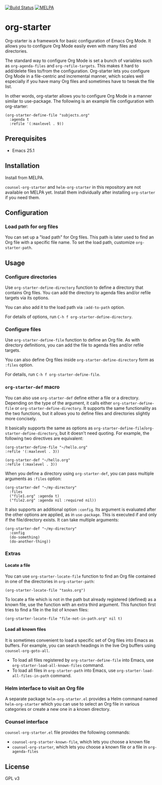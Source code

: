 [![Build Status](https://travis-ci.org/akirak/org-starter.svg?branch=master)](https://travis-ci.org/akirak/org-starter)
[![MELPA](https://melpa.org/packages/org-starter-badge.svg)](https://melpa.org/#/org-starter)

# org-starter

Org-starter is a framework for basic configuration of Emacs Org Mode. It allows you to configure Org Mode easily even with many files and directories. 

The standard way to configure Org Mode is set a bunch of variables such as `org-agenda-files` and `org-refile-targets`. This makes it hard to add/delete files to/from the configuration. Org-starter lets you configure Org Mode in a file-centric and incremental manner, which scales well especially if you have many Org files and sometimes have to tweak the file list. 

In other words, org-starter allows you to configure Org Mode in a manner similar
to use-package. The following is an example file configuration with org-starter:

``` emacs-lisp
(org-starter-define-file "subjects.org"
  :agenda t
  :refile '(:maxlevel . 9))
```

## Prerequisites

- Emacs 25.1

## Installation

Install from MELPA.

`counsel-org-starter` and `helm-org-starter` in this repository are not available on MELPA yet. Install them individually after installing `org-starter` if you need them.

## Configuration

### Load path for org files

You can set up a "load path" for Org files. This path is later used to find an Org file
with a specific file name. To set the load path, customize `org-starter-path`.

## Usage

### Configure directories

Use `org-starter-define-directory` function to define a directory that contains Org files. You can add the directory to agenda files and/or refile targets via its options. 

You can also add it to the load path via `:add-to-path` option. 

For details of options, run `C-h f org-starter-define-directory`.

### Configure files

Use `org-starter-define-file` function to define an Org file. As with directory definitions, you can add the file to agenda files and/or refile targets. 

You can also define Org files inside `org-starter-define-directory` form as `:files` option.

For details, run `C-h f org-starter-define-file`.

### `org-starter-def` macro

You can also use `org-starter-def` define either a file or a directory. Depending on the type of the argument, it calls either `org-starter-define-file` or `org-starter-define-directory`. It supports the same functionality as the two functions, but it allows you to define files and directories slightly more concisely.

It basically supports the same as options as `org-starter-define-file`/`org-starter-define-directory`, but it doesn't need quoting. For example, the following two directives are equivalent:

``` emacs-lisp
(org-starter-define-file "~/hello.org"
:refile '(:maxlevel . 3))

(org-starter-def "~/hello.org"
:refile (:maxlevel . 3))
```

When you define a directory using `org-starter-def`, you can pass multiple arguments as `:files` option:

``` emacs-lisp
(org-starter-def "~/my-directory"
  :files
  ("file1.org" :agenda t)
  ("file2.org" :agenda nil :required nil))
```

It also supports an additional option `:config`. Its argument is evaluated after the other options are applied, as in `use-package`. This is executed if and only if the file/directory exists. It can take multiple arguments:

``` emacs-lisp
(org-starter-def "~/my-directory"
  :config
  (do-something)
  (do-another-thing))
```

### Extras

#### Locate a file

You can use `org-starter-locate-file` function to find an Org file contained in one of the directories in `org-starter-path`:

    (org-starter-locate-file "tasks.org")

To locate a file which is not in the path but already registered (defined) as a known file, use the function with an extra third argument. This function first tries to find a file in the list of known files:

``` emacs-lisp
(org-starter-locate-file "file-not-in-path.org" nil t)
```

#### Load all known files

It is sometimes convenient to load a specific set of Org files into Emacs as buffers. For example, you can search headings in the live Org buffers using `counsel-org-goto-all`.

- To load all files registered by `org-starter-define-file` into Emacs, use `org-starter-load-all-known-files` command.
- To load all files in `org-starter-path` into Emacs, use `org-starter-load-all-files-in-path` command.

### Helm interface to visit an Org file

A separate package `helm-org-starter.el` provides a Helm command named `helm-org-starter` which you can use to select an Org file in various categories or create a new one in a known directory.

### Counsel interface

`counsel-org-starter.el` file provides the following commands:

- `counsel-org-starter-known-file`, which lets you choose a known file
- `counsel-org-starter`, which lets you choose a known file or a file in `org-agenda-files`

## License

GPL v3
